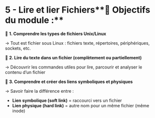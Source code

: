 # 5 - Lire et lier Fichiers**🎯 Objectifs du module :**

🔎 **1. Comprendre les types de fichiers Unix/Linux**

→ Tout est fichier sous Linux : fichiers texte, répertoires, périphériques, sockets, etc.



📖 **2. Lire du texte dans un fichier (complètement ou partiellement)**

→ Découvrir les commandes utiles pour lire, parcourir et analyser le contenu d’un fichier



🔗 **3. Comprendre et créer des liens symboliques et physiques**

→ Savoir faire la différence entre :

- **Lien symbolique (soft link)** = raccourci vers un fichier
- **Lien physique (hard link)** = autre nom pour un même fichier (même inode)
